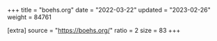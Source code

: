 +++
title = "boehs.org"
date = "2022-03-22"
updated = "2023-02-26"
weight = 84761

[extra]
source = "https://boehs.org/"
ratio = 2
size = 83
+++

